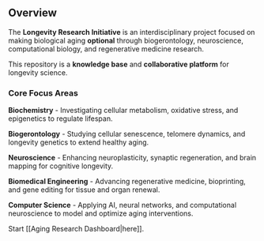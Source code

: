 ## Overview

The **Longevity Research Initiative** is an interdisciplinary project focused on making biological aging **optional** through biogerontology, neuroscience, computational biology, and regenerative medicine research.

This repository is a **knowledge base** and **collaborative platform** for longevity science.

### Core Focus Areas

**Biochemistry** - Investigating cellular metabolism, oxidative stress, and epigenetics to regulate lifespan.

**Biogerontology** - Studying cellular senescence, telomere dynamics, and longevity genetics to extend healthy aging.

**Neuroscience** - Enhancing neuroplasticity, synaptic regeneration, and brain mapping for cognitive longevity.

**Biomedical Engineering** - Advancing regenerative medicine, bioprinting, and gene editing for tissue and organ renewal.

**Computer Science** - Applying AI, neural networks, and computational neuroscience to model and optimize aging interventions.

Start [[Aging Research Dashboard|here]].